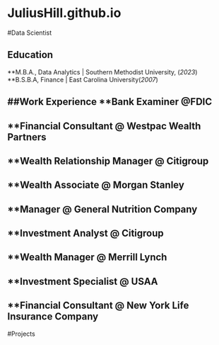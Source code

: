 # JuliusHill.github.io
#Data Scientist

## Education
**M.B.A., Data Analytics | Southern Methodist University, (_2023_)
**B.S.B.A, Finance | East Carolina University(_2007_)

##Work Experience
**Bank Examiner @FDIC
-
**Financial Consultant @ Westpac Wealth Partners
-
**Wealth Relationship Manager @ Citigroup
-
**Wealth Associate @ Morgan Stanley
-
**Manager @ General Nutrition Company
-
**Investment Analyst @ Citigroup
-
**Wealth Manager @ Merrill Lynch
-
**Investment Specialist @ USAA
-
**Financial Consultant @ New York Life Insurance Company
-

#Projects

